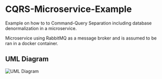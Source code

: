# CQRS-Microservice-Example
Example on how to to Command-Query Separation including database denormalization in a microservice.

Microservice using RabbitMQ as a message broker and is assumed to be ran in a docker container.

## UML Diagram

![UML Diagram](https://i.imgur.com/0iaJVpN.png)
